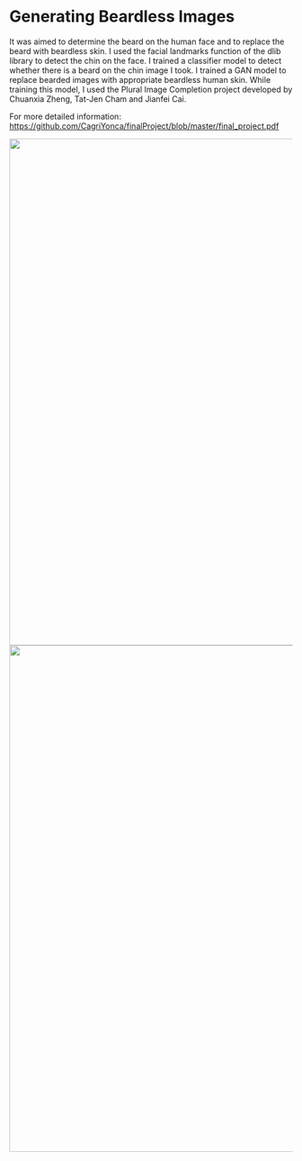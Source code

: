 # Generating Beardless Images

It was aimed to determine the beard on the human face and to replace the beard with beardless skin. I used the facial landmarks function of the dlib library to detect the chin on the face. I trained a classifier model to detect whether there is a beard on the chin image I took. I trained a GAN model to replace bearded images with appropriate beardless human skin. While training this model, I used the Plural Image Completion project developed by Chuanxia Zheng, Tat-Jen Cham and Jianfei Cai.

For more detailed information: https://github.com/CagriYonca/finalProject/blob/master/final_project.pdf

<img src="https://raw.githubusercontent.com/CagriYonca/finalProject/master/0001.jpg" width="900">
<img src="https://raw.githubusercontent.com/CagriYonca/finalProject/master/vsf.PNG" width="900">
